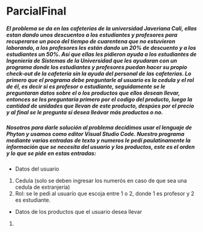 # ParcialFinal

##### El problema se da en las cafeterias de la universidad Javeriana Cali, ellas estan dando unos descuentos a los estudiantes y profesores para recuperarse un poco del tiempo de cuarentena que no estuvieron laborando, a los profesores les están dando un 20% de descuento y a los estudiantes un 50%. Así que ellas les pidieron ayuda a los estudiantes de Ingeniería de Sistemas de la Universidad que les ayudaran con un programa donde los estudiantes y profesores puedan hacer su propio check-out de la cafeteria sin la ayuda del personal de las cafeterias. Lo primero que el programa debe preguntarle al usuario es la cedula y el rol de él, es decir si es profesor o estudiante, seguidamente se le preguntaran datos sobre el o los productos que ellos desean llevar, entonces se les preguntaría primero por el codigo del producto, luego la cantidad de unidades que llevan de este producto, despúes por el precio y al final se le pregunta si desea lleávar más productos o no.

##### Nosotros para darle solución al problema decidimos usar el lenguaje de Phyton y usamos como editor Visual Studio Code. Nuestro programa mediante varias entradas de texto y numeros le pedi paulatinamente la información que se necesita del usuario y los productos, este es el orden y lo que se pide en estas entradas:

* Datos del usuario
 1. Cedula (solo se deben ingresar los numerós en caso de que sea una cedula de extranjería)
 2. Rol: se le pedi al usuarío que escoja entre 1 o 2, donde 1 es profesor y 2 es estudiante.
* Datos de los productos que el usuario desea llevar
 1. 

